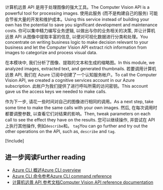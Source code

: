 
<span data-ttu-id="2f80d-101">计算机远景 API 是用于处理图像的强大工具。</span><span class="sxs-lookup"><span data-stu-id="2f80d-101">The Computer Vision API is a powerful tool for processing images.</span></span> <span data-ttu-id="2f80d-102">使用此服务 (而不是构建自己的服务) 可能会节省大量的开发和维护成本。</span><span class="sxs-lookup"><span data-stu-id="2f80d-102">Using this service instead of building your own has the potential to save you significant development and maintenance costs.</span></span> <span data-ttu-id="2f80d-103">你可以集中精力编写业务逻辑, 以做出与你的业务相关的决策, 并让计算机远景 API 从图像中提取丰富的信息, 以便对可视化数据进行分类和处理。</span><span class="sxs-lookup"><span data-stu-id="2f80d-103">You concentrate on writing business logic to make decision relevant to your business and let the Computer Vision API extract rich information from images to categorize and process visual data.</span></span>

<span data-ttu-id="2f80d-104">在本模块中, 我们分析了图像、提取的文本和生成的缩略图。</span><span class="sxs-lookup"><span data-stu-id="2f80d-104">In this module, we analyzed images, extracted text, and generated thumbnails.</span></span> <span data-ttu-id="2f80d-105">若要调用计算机远景 API, 我们在 Azure 订阅中创建了一个认知服务帐户。</span><span class="sxs-lookup"><span data-stu-id="2f80d-105">To call the Computer Vision API, we created a cognitive services account in our Azure subscription.</span></span> <span data-ttu-id="2f80d-106">此帐户为我们提供了进行呼叫所需的访问密钥。</span><span class="sxs-lookup"><span data-stu-id="2f80d-106">This account gave us the access keys we needed to make calls.</span></span>

<span data-ttu-id="2f80d-107">作为下一步, 请花一些时间对自己的图像进行相同的调用。</span><span class="sxs-lookup"><span data-stu-id="2f80d-107">As a next step, take some time to make the same calls with your own images.</span></span> <span data-ttu-id="2f80d-108">然后, 在每次调用时都要调整参数, 以查看它们对结果的影响。</span><span class="sxs-lookup"><span data-stu-id="2f80d-108">Then, tweak parameters on each call to see the effect they have on the results.</span></span> <span data-ttu-id="2f80d-109">您可以继续操作, 并尝试在 API 上执行其他操作, 例如`describe`和。 `tag`</span><span class="sxs-lookup"><span data-stu-id="2f80d-109">You can go further and try out the other operations on the API, such as, `describe` and `tag`.</span></span>

<!-- Cleanup sandbox -->
[!include[](../../../includes/azure-sandbox-cleanup.md)]

## <a name="further-reading"></a><span data-ttu-id="2f80d-110">进一步阅读</span><span class="sxs-lookup"><span data-stu-id="2f80d-110">Further reading</span></span>

- [<span data-ttu-id="2f80d-111">Azure CLI 概述</span><span class="sxs-lookup"><span data-stu-id="2f80d-111">Azure CLI overview</span></span>](https://docs.microsoft.com/cli/azure/?view=azure-cli-latest)
- [<span data-ttu-id="2f80d-112">Azure CLI 命令参考</span><span class="sxs-lookup"><span data-stu-id="2f80d-112">Azure CLI command reference</span></span>](https://docs.microsoft.com/cli/azure/reference-index?view=azure-cli-latest)
- [<span data-ttu-id="2f80d-113">计算机远景 API 参考文档</span><span class="sxs-lookup"><span data-stu-id="2f80d-113">Computer Vision API reference documentation</span></span>](https://westus2.dev.cognitive.microsoft.com/docs/services/56f91f2d778daf23d8ec6739/operations/56f91f2e778daf14a499e1fb/console)